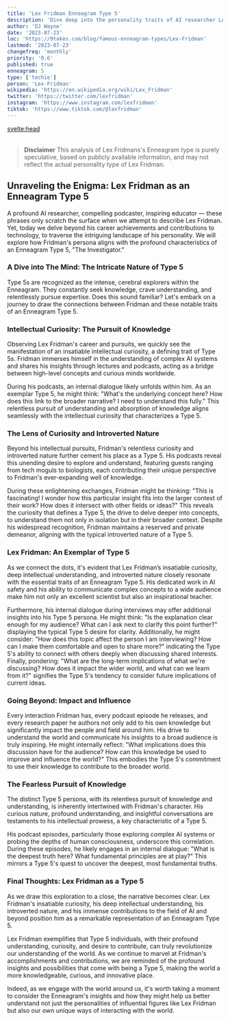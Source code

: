 ```yaml
---
title: 'Lex Fridman Enneagram Type 5'
description: 'Dive deep into the personality traits of AI researcher Lex Fridman as an Enneagram Type 5 - The Investigator.'
author: 'DJ Wayne'
date: '2023-07-23'
loc: 'https://9takes.com/blog/famous-enneagram-types/Lex-Fridman'
lastmod: '2023-07-23'
changefreq: 'monthly'
priority: '0.6'
published: true
enneagram: 5
type: ['techie']
person: 'Lex-Fridman'
wikipedia: 'https://en.wikipedia.org/wiki/Lex_Fridman'
twitter: 'https://twitter.com/lexfridman'
instagram: 'https://www.instagram.com/lexfridman'
tiktok: 'https://www.tiktok.com/@lexfridman'
---
```


<svelte:head>

<meta property="og:image" content="https://9takes.com/types/5s/Lex-Fridman.webp" />
  <link rel="canonical" href="https://9takes.com/blog/famous-enneagram-types/Lex-Fridman">
</svelte:head>
<script>
	import  PopCard  from "../../../lib/components/atoms/PopCard.svelte";
</script>
<div
	style="display: flex;
    justify-content: center;
    margin: 1rem 0;
	"
>
	<PopCard
		image={`/types/5s/${'Lex-Fridman'}.webp`}
		showIcon={false}
		displayText="Lex Fridman"
		subtext=""
	/>
</div>

> **Disclaimer** This analysis of Lex Fridmans's Enneagram type is purely speculative, based on publicly available information, and may not reflect the actual personality type of Lex Fridman.

## Unraveling the Enigma: Lex Fridman as an Enneagram Type 5

A profound AI researcher, compelling podcaster, inspiring educator — these phrases only scratch the surface when we attempt to describe Lex Fridman. Yet, today we delve beyond his career achievements and contributions to technology, to traverse the intriguing landscape of his personality. We will explore how Fridman's persona aligns with the profound characteristics of an Enneagram Type 5, "The Investigator."

### A Dive into The Mind: The Intricate Nature of Type 5

Type 5s are recognized as the intense, cerebral explorers within the Enneagram. They constantly seek knowledge, crave understanding, and relentlessly pursue expertise. Does this sound familiar? Let's embark on a journey to draw the connections between Fridman and these notable traits of an Enneagram Type 5.

### Intellectual Curiosity: The Pursuit of Knowledge

Observing Lex Fridman's career and pursuits, we quickly see the manifestation of an insatiable intellectual curiosity, a defining trait of Type 5s. Fridman immerses himself in the understanding of complex AI systems and shares his insights through lectures and podcasts, acting as a bridge between high-level concepts and curious minds worldwide.

During his podcasts, an internal dialogue likely unfolds within him. As an exemplar Type 5, he might think: "What's the underlying concept here? How does this link to the broader narrative? I need to understand this fully." This relentless pursuit of understanding and absorption of knowledge aligns seamlessly with the intellectual curiosity that characterizes a Type 5.

### The Lens of Curiosity and Introverted Nature

Beyond his intellectual pursuits, Fridman's relentless curiosity and introverted nature further cement his place as a Type 5. His podcasts reveal this unending desire to explore and understand, featuring guests ranging from tech moguls to biologists, each contributing their unique perspective to Fridman's ever-expanding well of knowledge.

During these enlightening exchanges, Fridman might be thinking: "This is fascinating! I wonder how this particular insight fits into the larger context of their work? How does it intersect with other fields or ideas?" This reveals the curiosity that defines a Type 5, the drive to delve deeper into concepts, to understand them not only in isolation but in their broader context. Despite his widespread recognition, Fridman maintains a reserved and private demeanor, aligning with the typical introverted nature of a Type 5.

### Lex Fridman: An Exemplar of Type 5

As we connect the dots, it's evident that Lex Fridman’s insatiable curiosity, deep intellectual understanding, and introverted nature closely resonate with the essential traits of an Enneagram Type 5. His dedicated work in AI safety and his ability to communicate complex concepts to a wide audience make him not only an excellent scientist but also an inspirational teacher.

Furthermore, his internal dialogue during interviews may offer additional insights into his Type 5 persona. He might think: "Is the explanation clear enough for my audience? What can I ask next to clarify this point further?" displaying the typical Type 5 desire for clarity. Additionally, he might consider: "How does this topic affect the person I am interviewing? How can I make them comfortable and open to share more?" indicating the Type 5's ability to connect with others deeply when discussing shared interests. Finally, pondering: "What are the long-term implications of what we're discussing? How does it impact the wider world, and what can we learn from it?" signifies the Type 5's tendency to consider future implications of current ideas.

### Going Beyond: Impact and Influence

Every interaction Fridman has, every podcast episode he releases, and every research paper he authors not only add to his own knowledge but significantly impact the people and field around him. His drive to understand the world and communicate his insights to a broad audience is truly inspiring. He might internally reflect: "What implications does this discussion have for the audience? How can this knowledge be used to improve and influence the world?" This embodies the Type 5's commitment to use their knowledge to contribute to the broader world.

### The Fearless Pursuit of Knowledge

The distinct Type 5 persona, with its relentless pursuit of knowledge and understanding, is inherently intertwined with Fridman's character. His curious nature, profound understanding, and insightful conversations are testaments to his intellectual prowess, a key characteristic of a Type 5.

His podcast episodes, particularly those exploring complex AI systems or probing the depths of human consciousness, underscore this correlation. During these episodes, he likely engages in an internal dialogue: "What is the deepest truth here? What fundamental principles are at play?" This mirrors a Type 5's quest to uncover the deepest, most fundamental truths.

### Final Thoughts: Lex Fridman as a Type 5

As we draw this exploration to a close, the narrative becomes clear. Lex Fridman's insatiable curiosity, his deep intellectual understanding, his introverted nature, and his immense contributions to the field of AI and beyond position him as a remarkable representation of an Enneagram Type 5.

Lex Fridman exemplifies that Type 5 individuals, with their profound understanding, curiosity, and desire to contribute, can truly revolutionize our understanding of the world. As we continue to marvel at Fridman's accomplishments and contributions, we are reminded of the profound insights and possibilities that come with being a Type 5, making the world a more knowledgeable, curious, and innovative place.

Indeed, as we engage with the world around us, it's worth taking a moment to consider the Enneagram's insights and how they might help us better understand not just the personalities of influential figures like Lex Fridman but also our own unique ways of interacting with the world.

<div>
<script type="application/ld+json">
{
  "@context": "http://schema.org",
  "@type": "Article",
  "articleBody": "",
  "articleSection": "scientist",
  "author": {
    "@type": "Person",
    "name": "DJ Wayne",
"sameAs": [
      {
        "@id": "https://www.instagram.com/djwayne3/"
      },
      {
        "@id": "https://twitter.com/djwayne3"
      }
     ]
  },
  "dateModified": {
    "@type": "Date",
    "@value": "2023-04-19"
  },
  "datePublished": {
    "@type": "Date",
    "@value": "2023-03-09"
  },
  "description": "Explore the mind of AI researcher Lex Fridman through the lens of the Enneagram Type 5. Understand the internal dialogue he maintains during interviews and how his Type 5 traits shine through.",
  "headline": "The Enigmatic Enneagram Type 5: A Deeper Look into Lex Fridman's Mind",
  "image": {
    "@type": "ImageObject",
    "height": 800,
    "url": {
      "@id": "https://9takes.com/types/5s/Lex-Fridman.webp"
    },
    "width": 1200
  },
  "keywords": [
    "Lex Fridman",
    "Enneagram",
    "Type 5",
    "Investigator",
    "Internal dialogue",
    "Observer personality"
  ],
  "mainEntityOfPage": {
    "@id": "https://9takes.com/blog/famous-enneagram-types/Lex-Fridman",
    "@type": "WebPage"
  },
  "mentions": {
    "@type": "Person",
    "description": "Host of Lex Fridman Podcast. Research Scientist at MIT. Interested in robots and humans.",
    "name": "Lex Fridman",
    "sameAs": [
      {
        "@id": "https://lexfridman.com/"
      },
      {
        "@id": "https://www.youtube.com/c/lexfridman"
      },
      {
        "@id": "https://en.wikipedia.org/wiki/Lex_Fridman"
      },
      {
        "@id": "https://twitter.com/lexfridman"
      }
    ]
  },
  "publisher": {
    "@type": "Organization",
"sameAs": [
      {
        "@id": "https://www.instagram.com/9takesdotcom/"
      },
      {
        "@id": "https://twitter.com/9takesdotcom"
      }
     ],
    "logo": {
      "@type": "ImageObject",
      "url": {
        "@id": "https://9takes.com/brand/darkRubix.png"
      }
    },
    "name": "9takes"
  },
  "url": {
    "@id": "https://9takes.com/blog/famous-enneagram-types/Lex-Fridman"
  }
}
</script>
</div>

